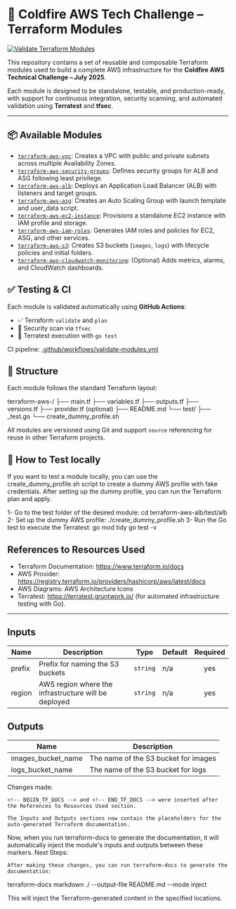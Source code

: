 # 🚀 Coldfire AWS Tech Challenge – Terraform Modules

[![Validate Terraform Modules](https://github.com/fedemontaldo87/coldfire-aws-tech-challenge-modules/actions/workflows/validate-modules.yml/badge.svg)](https://github.com/fedemontaldo87/coldfire-aws-tech-challenge-modules/actions/workflows/validate-modules.yml)

This repository contains a set of reusable and composable Terraform modules used to build a complete AWS infrastructure for the **Coldfire AWS Technical Challenge – July 2025**.

Each module is designed to be standalone, testable, and production-ready, with support for continuous integration, security scanning, and automated validation using **Terratest** and **tfsec**.

---

## 📦 Available Modules

- [`terraform-aws-vpc`](./terraform-aws-vpc): Creates a VPC with public and private subnets across multiple Availability Zones.
- [`terraform-aws-security-groups`](./terraform-aws-security-groups): Defines security groups for ALB and ASG following least privilege.
- [`terraform-aws-alb`](./terraform-aws-alb): Deploys an Application Load Balancer (ALB) with listeners and target groups.
- [`terraform-aws-asg`](./terraform-aws-asg): Creates an Auto Scaling Group with launch template and user_data script.
- [`terraform-aws-ec2-instance`](./terraform-aws-ec2-instance): Provisions a standalone EC2 instance with IAM profile and storage.
- [`terraform-aws-iam-roles`](./terraform-aws-iam-roles): Generates IAM roles and policies for EC2, ASG, and other services.
- [`terraform-aws-s3`](./terraform-aws-s3): Creates S3 buckets (`images`, `logs`) with lifecycle policies and initial folders.
- [`terraform-aws-cloudwatch-monitoring`](./terraform-aws-cloudwatch-monitoring): (Optional) Adds metrics, alarms, and CloudWatch dashboards.

## ✅ Testing & CI

Each module is validated automatically using **GitHub Actions**:

- ✅ Terraform `validate` and `plan`
- 🔐 Security scan via `tfsec`
- 🧪 Terratest execution with `go test`

CI pipeline: [.github/workflows/validate-modules.yml](.github/workflows/validate-modules.yml)

## 📁 Structure

Each module follows the standard Terraform layout:

terraform-aws-<module>/
├── main.tf
├── variables.tf
├── outputs.tf
├── versions.tf
├── provider.tf (optional)
├── README.md
└── test/
├── <module>_test.go
└── create_dummy_profile.sh


All modules are versioned using Git and support `source` referencing for reuse in other Terraform projects.

## 🧪 How to Test locally

If you want to test a module locally, you can use the create_dummy_profile.sh script to create a dummy AWS profile with fake credentials. After setting up the dummy profile, you can run the Terraform plan and apply.

1- Go to the test folder of the desired module:
   cd terraform-aws-alb/test/alb
2- Set up the dummy AWS profile: 
   ./create_dummy_profile.sh
3- Run the Go test to execute the Terratest:
   go mod tidy
   go test -v

## References to Resources Used
- Terraform Documentation: https://www.terraform.io/docs
- AWS Provider: https://registry.terraform.io/providers/hashicorp/aws/latest/docs
- AWS Diagrams: AWS Architecture Icons
- Terratest: https://terratest.gruntwork.io/ (for automated infrastructure testing with Go).

---

<!-- BEGIN_TF_DOCS -->

## Inputs

| Name | Description | Type | Default | Required |
|------|-------------|------|---------|:--------:|
| prefix | Prefix for naming the S3 buckets | `string` | n/a | yes |
| region | AWS region where the infrastructure will be deployed | `string` | n/a | yes |

## Outputs

| Name | Description |
|------|-------------|
| images_bucket_name | The name of the S3 bucket for images |
| logs_bucket_name | The name of the S3 bucket for logs |

<!-- END_TF_DOCS -->

Changes made:

    <!-- BEGIN_TF_DOCS --> and <!-- END_TF_DOCS --> were inserted after the References to Resources Used section.

    The Inputs and Outputs sections now contain the placeholders for the auto-generated Terraform documentation.

Now, when you run terraform-docs to generate the documentation, it will automatically inject the module's inputs and outputs between these markers.
Next Steps:

    After making these changes, you can run terraform-docs to generate the documentation:

terraform-docs markdown ./ --output-file README.md --mode inject

This will inject the Terraform-generated content in the specified locations.
